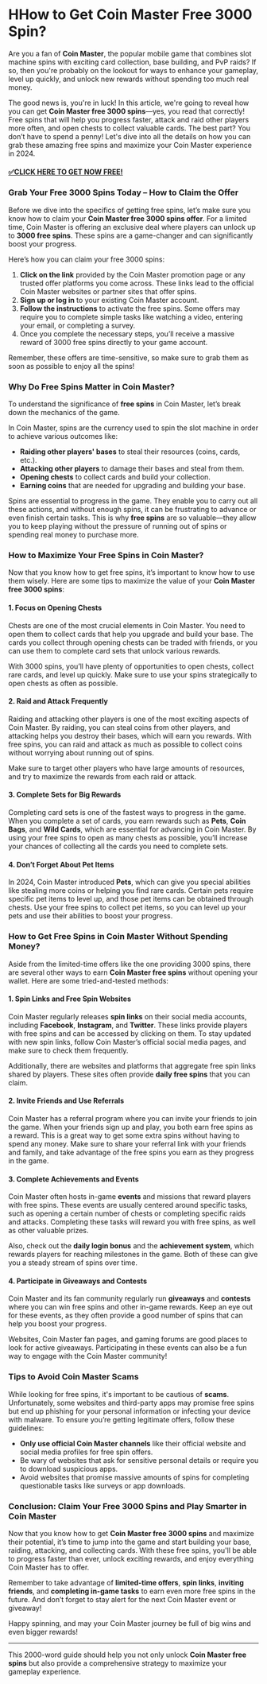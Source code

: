 # HHow to Get Coin Master Free 3000 Spin?

Are you a fan of **Coin Master**, the popular mobile game that combines slot machine spins with exciting card collection, base building, and PvP raids? If so, then you're probably on the lookout for ways to enhance your gameplay, level up quickly, and unlock new rewards without spending too much real money.

The good news is, you're in luck! In this article, we're going to reveal how you can get **Coin Master free 3000 spins**—yes, you read that correctly! Free spins that will help you progress faster, attack and raid other players more often, and open chests to collect valuable cards. The best part? You don’t have to spend a penny! Let's dive into all the details on how you can grab these amazing free spins and maximize your Coin Master experience in 2024.

#### [✅CLICK HERE TO GET NOW FREE!](https://edris2025.github.io/spins/)

### Grab Your Free 3000 Spins Today – How to Claim the Offer

Before we dive into the specifics of getting free spins, let’s make sure you know how to claim your **Coin Master free 3000 spins offer**. For a limited time, Coin Master is offering an exclusive deal where players can unlock up to **3000 free spins**. These spins are a game-changer and can significantly boost your progress.

Here’s how you can claim your free 3000 spins:

1. **Click on the link** provided by the Coin Master promotion page or any trusted offer platforms you come across. These links lead to the official Coin Master websites or partner sites that offer spins.
2. **Sign up or log in** to your existing Coin Master account.
3. **Follow the instructions** to activate the free spins. Some offers may require you to complete simple tasks like watching a video, entering your email, or completing a survey.
4. Once you complete the necessary steps, you’ll receive a massive reward of 3000 free spins directly to your game account.

Remember, these offers are time-sensitive, so make sure to grab them as soon as possible to enjoy all the spins!

### Why Do Free Spins Matter in Coin Master?

To understand the significance of **free spins** in Coin Master, let’s break down the mechanics of the game.

In Coin Master, spins are the currency used to spin the slot machine in order to achieve various outcomes like:

- **Raiding other players' bases** to steal their resources (coins, cards, etc.).
- **Attacking other players** to damage their bases and steal from them.
- **Opening chests** to collect cards and build your collection.
- **Earning coins** that are needed for upgrading and building your base.

Spins are essential to progress in the game. They enable you to carry out all these actions, and without enough spins, it can be frustrating to advance or even finish certain tasks. This is why **free spins** are so valuable—they allow you to keep playing without the pressure of running out of spins or spending real money to purchase more.

### How to Maximize Your Free Spins in Coin Master?

Now that you know how to get free spins, it’s important to know how to use them wisely. Here are some tips to maximize the value of your **Coin Master free 3000 spins**:

#### 1. **Focus on Opening Chests**
Chests are one of the most crucial elements in Coin Master. You need to open them to collect cards that help you upgrade and build your base. The cards you collect through opening chests can be traded with friends, or you can use them to complete card sets that unlock various rewards.

With 3000 spins, you’ll have plenty of opportunities to open chests, collect rare cards, and level up quickly. Make sure to use your spins strategically to open chests as often as possible.

#### 2. **Raid and Attack Frequently**
Raiding and attacking other players is one of the most exciting aspects of Coin Master. By raiding, you can steal coins from other players, and attacking helps you destroy their bases, which will earn you rewards. With free spins, you can raid and attack as much as possible to collect coins without worrying about running out of spins.

Make sure to target other players who have large amounts of resources, and try to maximize the rewards from each raid or attack.

#### 3. **Complete Sets for Big Rewards**
Completing card sets is one of the fastest ways to progress in the game. When you complete a set of cards, you earn rewards such as **Pets**, **Coin Bags**, and **Wild Cards**, which are essential for advancing in Coin Master. By using your free spins to open as many chests as possible, you’ll increase your chances of collecting all the cards you need to complete sets.

#### 4. **Don’t Forget About Pet Items**
In 2024, Coin Master introduced **Pets**, which can give you special abilities like stealing more coins or helping you find rare cards. Certain pets require specific pet items to level up, and those pet items can be obtained through chests. Use your free spins to collect pet items, so you can level up your pets and use their abilities to boost your progress.

### How to Get Free Spins in Coin Master Without Spending Money?

Aside from the limited-time offers like the one providing 3000 spins, there are several other ways to earn **Coin Master free spins** without opening your wallet. Here are some tried-and-tested methods:

#### 1. **Spin Links and Free Spin Websites**
Coin Master regularly releases **spin links** on their social media accounts, including **Facebook**, **Instagram**, and **Twitter**. These links provide players with free spins and can be accessed by clicking on them. To stay updated with new spin links, follow Coin Master’s official social media pages, and make sure to check them frequently.

Additionally, there are websites and platforms that aggregate free spin links shared by players. These sites often provide **daily free spins** that you can claim.

#### 2. **Invite Friends and Use Referrals**
Coin Master has a referral program where you can invite your friends to join the game. When your friends sign up and play, you both earn free spins as a reward. This is a great way to get some extra spins without having to spend any money. Make sure to share your referral link with your friends and family, and take advantage of the free spins you earn as they progress in the game.

#### 3. **Complete Achievements and Events**
Coin Master often hosts in-game **events** and missions that reward players with free spins. These events are usually centered around specific tasks, such as opening a certain number of chests or completing specific raids and attacks. Completing these tasks will reward you with free spins, as well as other valuable prizes.

Also, check out the **daily login bonus** and the **achievement system**, which rewards players for reaching milestones in the game. Both of these can give you a steady stream of spins over time.

#### 4. **Participate in Giveaways and Contests**
Coin Master and its fan community regularly run **giveaways** and **contests** where you can win free spins and other in-game rewards. Keep an eye out for these events, as they often provide a good number of spins that can help you boost your progress.

Websites, Coin Master fan pages, and gaming forums are good places to look for active giveaways. Participating in these events can also be a fun way to engage with the Coin Master community!

### Tips to Avoid Coin Master Scams

While looking for free spins, it's important to be cautious of **scams**. Unfortunately, some websites and third-party apps may promise free spins but end up phishing for your personal information or infecting your device with malware. To ensure you’re getting legitimate offers, follow these guidelines:

- **Only use official Coin Master channels** like their official website and social media profiles for free spin offers.
- Be wary of websites that ask for sensitive personal details or require you to download suspicious apps.
- Avoid websites that promise massive amounts of spins for completing questionable tasks like surveys or app downloads.

### Conclusion: Claim Your Free 3000 Spins and Play Smarter in Coin Master

Now that you know how to get **Coin Master free 3000 spins** and maximize their potential, it’s time to jump into the game and start building your base, raiding, attacking, and collecting cards. With these free spins, you'll be able to progress faster than ever, unlock exciting rewards, and enjoy everything Coin Master has to offer.

Remember to take advantage of **limited-time offers**, **spin links**, **inviting friends**, and **completing in-game tasks** to earn even more free spins in the future. And don’t forget to stay alert for the next Coin Master event or giveaway!

Happy spinning, and may your Coin Master journey be full of big wins and even bigger rewards!

---

This 2000-word guide should help you not only unlock **Coin Master free spins** but also provide a comprehensive strategy to maximize your gameplay experience.
